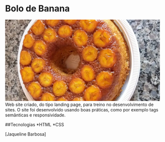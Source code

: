 # Bolo de Banana
![](./img/bolobanana.webp)
Web site criado, do tipo landing page, para treino no desenvolvimento de sites.
O site foi desenvolvido usando boas práticas, como por exemplo tags semânticas e responsividade.

##Tecnologias
*HTML
*CSS

[Jaqueline Barbosa]